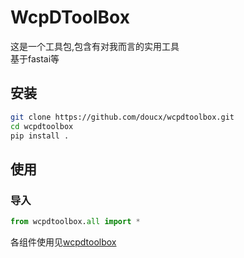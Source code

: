 WcpDToolBox
================

<!-- WARNING: THIS FILE WAS AUTOGENERATED! DO NOT EDIT! -->

这是一个工具包,包含有对我而言的实用工具  
基于fastai等

## 安装

``` sh
git clone https://github.com/doucx/wcpdtoolbox.git
cd wcpdtoolbox
pip install .
```

## 使用

### 导入

``` python
from wcpdtoolbox.all import *
```

各组件使用见[wcpdtoolbox](https://doucx.github.io/wcpdtoolbox)

